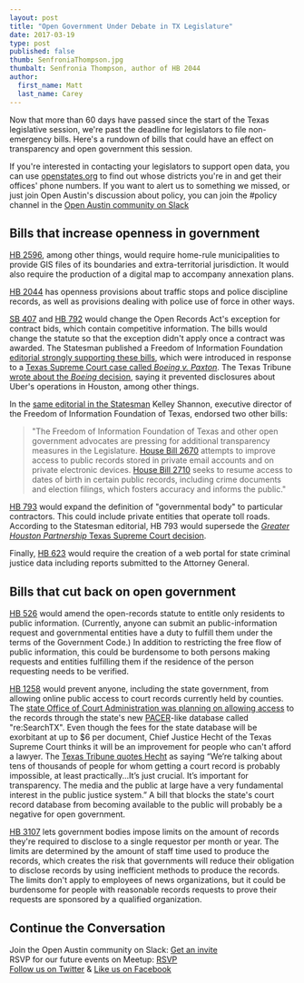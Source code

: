 ```yaml
---
layout: post
title: "Open Government Under Debate in TX Legislature"
date: 2017-03-19
type: post
published: false
thumb: SenfroniaThompson.jpg
thumbalt: Senfronia Thompson, author of HB 2044
author:
  first_name: Matt
  last_name: Carey
---
```


Now that more than 60 days have passed since the start of the Texas legislative session, we're past the deadline for legislators to file non-emergency bills. Here's a rundown of bills that could have an effect on transparency and open government this session. 

If you're interested in contacting your legislators to support open data, you can use [openstates.org](https://openstates.org/find_your_legislator/) to find out whose districts you're in and get their offices' phone numbers. If you want to alert us to something we missed, or just join Open Austin's discussion about policy, you can join the #policy channel in the [Open Austin community on Slack](https://slack.open-austin.org/)

## Bills that increase openness in government 

[HB 2596](https://openstates.org/tx/bills/85/HB2596/), among other things, would require home-rule municipalities to provide GIS files of its boundaries and extra-territorial jurisdiction. It would also require the production of a digital map to accompany annexation plans.

[HB 2044](https://openstates.org/tx/bills/85/HB2044/) has openness provisions about traffic stops and police discipline records, as well as provisions dealing with police use of force in other ways.

[SB 407](https://openstates.org/tx/bills/85/SB407/) and [HB 792](https://openstates.org/tx/bills/85/HB792/) would change the Open Records Act's exception for contract bids, which contain competitive information. The bills would change the statute so that the exception didn't apply once a contract was awarded. The Statesman published a Freedom of Information Foundation [editorial strongly supporting these bills](http://www.mystatesman.com/news/opinion/commentary-texas-must-repair-damage-public-information-act/5ZvyZur7pm5HEJqyzb8zDL/), which were introduced in response to a [Texas Supreme Court case called _Boeing v. Paxton_](http://caselaw.findlaw.com/tx-supreme-court/1705303.html). The Texas Tribune [wrote about the _Boeing_ decision](https://www.texastribune.org/2016/08/05/lawmakers-eye-monstrous-loophole-keeps-contract-de/), saying it prevented disclosures about Uber's operations in Houston, among other things.

In the [same editorial in the Statesman](http://www.mystatesman.com/news/opinion/commentary-texas-must-repair-damage-public-information-act/5ZvyZur7pm5HEJqyzb8zDL/) Kelley Shannon, executive director of the Freedom of Information Foundation of Texas, endorsed two other bills:

> "The Freedom of Information Foundation of Texas and other open government advocates are pressing for additional transparency measures in the Legislature. [House Bill 2670](https://openstates.org/tx/bills/85/HB2670/) attempts to improve access to public records stored in private email accounts and on private electronic devices. [House Bill 2710](https://openstates.org/tx/bills/85/HB2710/) seeks to resume access to dates of birth in certain public records, including crime documents and election filings, which fosters accuracy and informs the public."

[HB 793](https://openstates.org/tx/bills/85/HB793/) would expand the definition of "governmental body" to particular contractors. This could include private entities that operate toll roads. According to the Statesman editorial, HB 793 would supersede the [_Greater Houston Partnership_ Texas Supreme Court decision](http://caselaw.findlaw.com/tx-supreme-court/1706354.html).

Finally, [HB 623](https://openstates.org/tx/bills/85/HB623/) would require the creation of a web portal for state criminal justice data including reports submitted to the Attorney General.

## Bills that cut back on open government

[HB 526](https://openstates.org/tx/bills/85/HB526/) would amend the open-records statute to entitle only residents to public information. (Currently, anyone can submit an public-information request and governmental entities have a duty to fulfill them under the terms of the Government Code.) In addition to restricting the free flow of public information, this could be burdensome to both persons making requests and entities fulfilling them if the residence of the person requesting needs to be verified.

[HB 1258](https://openstates.org/tx/bills/85/HB1258/) would prevent anyone, including the state government, from allowing online public access to court records currently held by counties. The [state Office of Court Administration was planning on allowing access](http://www.mystatesman.com/news/state--regional-govt--politics/texas-clerks-look-derail-web-based-public-access-court-records/pnNpmqoQlwe4s8xfBUZYbJ/) to the records through the state's new [PACER](https://www.pacer.gov/)-like database called "re:SearchTX". Even though the fees for the state database will be exorbitant at up to $6 per document, Chief Justice Hecht of the Texas Supreme Court thinks it will be an improvement for people who can't afford a lawyer. The [Texas Tribune quotes Hecht](https://www.texastribune.org/2017/03/09/seeing-turf-war-texas-counties-rally-against-statewide-records-portal/) as saying “We’re talking about tens of thousands of people for whom getting a court record is probably impossible, at least practically...It’s just crucial. It’s important for transparency. The media and the public at large have a very fundamental interest in the public justice system.” A bill that blocks the state's court record database from becoming available to the public will probably be a negative for open government.

[HB 3107](https://openstates.org/tx/bills/85/HB3107/) lets government bodies impose limits on the amount of records they're required to disclose to a single requestor per month or year. The limits are determined by the amount of staff time used to produce the records, which creates the risk that governments will reduce their obligation to disclose records by using inefficient methods to produce the records. The limits don't apply to employees of news organizations, but it could be burdensome for people with reasonable records requests to prove their requests are sponsored by a qualified organization.


## Continue the Conversation

Join the Open Austin community on Slack: [Get an invite](http://slack.open-austin.org/)
<br>
RSVP for our future events on Meetup: [RSVP](http://www.meetup.com/Open-Austin/)
<br>
[Follow us on Twitter](https://twitter.com/openaustin?lang=en)
& [Like us on Facebook](https://www.facebook.com/Open-Austin-412390968837071/)
